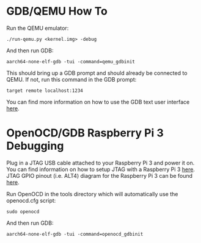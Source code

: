 # GDB/QEMU How To

Run the QEMU emulator:

`./run-qemu.py <kernel.img> -debug`

And then run GDB:

`aarch64-none-elf-gdb -tui -command=qemu_gdbinit`

This should bring up a GDB prompt and should already be connected to QEMU. If not, run this command in the GDB prompt:

`target remote localhost:1234`

You can find more information on how to use the GDB text user interface [here](https://sourceware.org/gdb/onlinedocs/gdb/TUI.html).

# OpenOCD/GDB Raspberry Pi 3 Debugging

Plug in a JTAG USB cable attached to your Raspberry Pi 3 and power it on.
You can find information on how to setup JTAG with a Raspberry Pi 3 [here](https://www.suse.com/c/debugging-raspberry-pi-3-with-jtag/).
JTAG GPIO pinout (i.e. ALT4) diagram for the Raspberry Pi 3 can be found [here](https://pinout.xyz/pinout/jtag#).

Run OpenOCD in the tools directory which will automatically use the openocd.cfg script:

`sudo openocd`

And then run GDB:

`aarch64-none-elf-gdb -tui -command=openocd_gdbinit`
